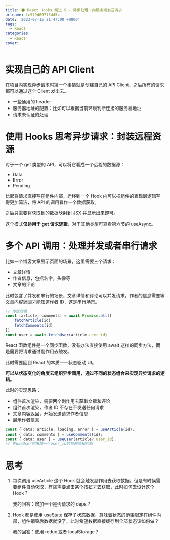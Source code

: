 ```yaml
---
title: ⚫ React Hooks 精进 9 - 异步处理：向服务端发送请求
urlname: fc979d697f5d45c
date: '2023-07-15 21:47:00 +0800'
tags:
  - React
categories:
  - React
cover:
---
```


# 实现自己的 API Client

在项目内实现异步请求时第一个事情就是创建自己的 API Client，之后所有的请求都可以通过这个 Client 发出去。

- 一些通用的 header
- 服务器地址的配置：比如可以根据当前环境判断连接的服务器地址
- 请求未认证的处理

# 使用 Hooks 思考异步请求：封装远程资源

对于一个 get 类型的 API，可以将它看成一个远程的数据源：

- Data
- Error
- Pending

比起将请求直接写在组件内部，迁移到一个 Hook 内可以把组件的表现层逻辑写得更加简洁，将 API 的调用看作一个数据获取。

之后只需要将获取到的数据映射到 JSX 并显示出来即可。

这个模式**仅适用于 get 请求逻辑**，对于其他类型可查看第六节的 useAsync。

# 多个 API 调用：处理并发或者串行请求

比如一个博客文章展示页面的场景，这里需要三个请求：

- 文章详情
- 作者信息，包括名字，头像等
- 文章的评论

此时包含了并发和串行的场景，文章详情和评论可以并发请求，作者的信息需要等文章内容返回才能知道作者 ID，这是串行场景。

```typescript
// 传统场景
const [article, comments] = await Promise.all([
	fetchArticle(id)
	fetchComments(id)
])
const user = await fetchUser(article.user_id)
```

React 函数组件是一个同步函数，没有办法直接使用 await 这样的同步方法，而是需要将请求通过副作用去触发。

此时需要回到 React 的本质——状态驱动 UI。

**可以从状态变化的角度去组织异步调用，通过不同的状态组合来实现异步请求的逻辑。**

此时的实现思路：

- 组件首次渲染，需要两个副作用去获取文章和评论
- 组件首次渲染，作者 ID 不存在不发送任何请求
- 文章内容返回，开始发送请求作者信息
- 展示作者信息

```typescript
const { data: article, loading, error } = useArticle(id);
const { data: comments } = useComments(id);
const { data: user } = useUser(article?.user_id);
// 在useUser内增加一个user_id的依赖项和判断
```

# 思考

1. 每次调用 useArticle 这个 Hook 就会触发副作用去获取数据，但是有时候需要组件自动获取，有些需要点击某个按钮才去获取，此时如何去设计这个 Hook？

   我的回答：增加一个是否请求的 deps？

2. Hook 都是使用 useState 保存了状态数据，意味着状态的范围限定在组件内部，组件销毁后数据就没了，此时希望数据直接缓存到全部状态该如何做？

   我的回答：使用 redux 或者 localStorage？
